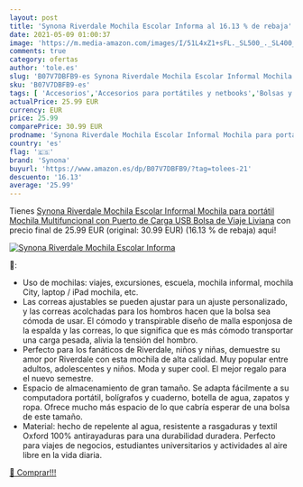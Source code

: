```yaml
---
layout: post
title: 'Synona Riverdale Mochila Escolar Informa al 16.13 % de rebaja'
date: 2021-05-09 01:00:37
image: 'https://m.media-amazon.com/images/I/51L4xZ1+sFL._SL500_._SL400_.jpg'
comments: true
category: ofertas
author: 'tole.es'
slug: 'B07V7DBFB9-es Synona Riverdale Mochila Escolar Informal Mochila para...'
sku: 'B07V7DBFB9-es'
tags: [ 'Accesorios','Accesorios para portátiles y netbooks','Bolsas y fundas para portátiles y netbooks','Informática','Mochilas para portátiles y netbooks','escolar','mochila','synona', ]
actualPrice: 25.99 EUR
currency: EUR
price: 25.99
comparePrice: 30.99 EUR
prodname: 'Synona Riverdale Mochila Escolar Informal Mochila para portátil Mochila Multifuncional con Puerto de Carga USB Bolsa de Viaje Liviana'
country: 'es'
flag: '🇪🇸'
brand: 'Synona'
buyurl: 'https://www.amazon.es/dp/B07V7DBFB9/?tag=tolees-21'
descuento: '16.13'
average: '25.99'
---
```


Tienes [Synona Riverdale Mochila Escolar Informal Mochila para portátil Mochila Multifuncional con Puerto de Carga USB Bolsa de Viaje Liviana](https://www.amazon.es/dp/B07V7DBFB9/?tag=tolees-21) con precio final de  25.99 EUR (original: 30.99 EUR) (16.13 %  de rebaja) aqui!

[![Synona Riverdale Mochila Escolar Informa](https://m.media-amazon.com/images/I/51L4xZ1+sFL._SL500_._SL400_.jpg)](https://www.amazon.es/dp/B07V7DBFB9/?tag=tolees-21)

🔎:

- Uso de mochilas: viajes, excursiones, escuela, mochila informal, mochila City, laptop / iPad mochila, etc.
- Las correas ajustables se pueden ajustar para un ajuste personalizado, y las correas acolchadas para los hombros hacen que la bolsa sea cómoda de usar. El cómodo y transpirable diseño de malla esponjosa de la espalda y las correas, lo que significa que es más cómodo transportar una carga pesada, alivia la tensión del hombro.
- Perfecto para los fanáticos de Riverdale, niños y niñas, demuestre su amor por Riverdale con esta mochila de alta calidad. Muy popular entre adultos, adolescentes y niños. Moda y super cool. El mejor regalo para el nuevo semestre.
- Espacio de almacenamiento de gran tamaño. Se adapta fácilmente a su computadora portátil, bolígrafos y cuaderno, botella de agua, zapatos y ropa. Ofrece mucho más espacio de lo que cabría esperar de una bolsa de este tamaño.
- Material: hecho de repelente al agua, resistente a rasgaduras y textil Oxford 100% antirayaduras para una durabilidad duradera. Perfecto para viajes de negocios, estudiantes universitarios y actividades al aire libre en la vida diaria.

[🛒 Comprar!!!](https://www.amazon.es/dp/B07V7DBFB9/?tag=tolees-21)
